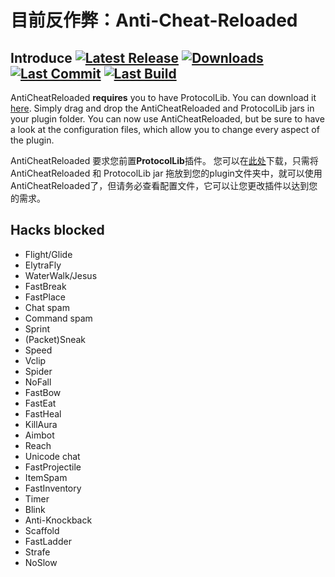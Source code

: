 # 目前反作弊：Anti-Cheat-Reloaded
Introduce
 [![Latest Release](https://img.shields.io/github/v/release/Rammelkast/AntiCheatReloaded)](https://github.com/Rammelkast/AntiCheatReloaded/releases) [![Downloads](https://img.shields.io/github/downloads/Rammelkast/AntiCheatReloaded/total)](https://github.com/Rammelkast/AntiCheatReloaded/releases) [![Last Commit](https://img.shields.io/github/last-commit/Rammelkast/AntiCheatReloaded)](https://github.com/Rammelkast/AntiCheatReloaded/commits/master) [![Last Build](https://img.shields.io/jenkins/build?jobUrl=https%3A%2F%2Fci.rammelkast.com%2Fjob%2FAntiCheatReloaded)](https://ci.rammelkast.com/job/AntiCheatReloaded/lastBuild/)
------------
AntiCheatReloaded **requires** you to have ProtocolLib. You can download it [here](https://www.spigotmc.org/resources/protocollib.1997/).
Simply drag and drop the AntiCheatReloaded and ProtocolLib jars in your plugin folder. You can now use AntiCheatReloaded, but be sure to have a look at the configuration files, which allow you to change every aspect of the plugin.

AntiCheatReloaded 要求您前置**ProtocolLib**插件。 您可以在[此处](https://www.spigotmc.org/resources/protocollib.1997/)下载，只需将 AntiCheatReloaded 和 ProtocolLib jar 拖放到您的plugin文件夹中，就可以使用 AntiCheatReloaded了，但请务必查看配置文件，它可以让您更改插件以达到您的需求。

Hacks blocked
-------
* Flight/Glide
* ElytraFly
* WaterWalk/Jesus
* FastBreak
* FastPlace
* Chat spam
* Command spam
* Sprint
* (Packet)Sneak
* Speed
* Vclip
* Spider
* NoFall
* FastBow
* FastEat
* FastHeal
* KillAura
* Aimbot
* Reach
* Unicode chat
* FastProjectile
* ItemSpam
* FastInventory
* Timer
* Blink
* Anti-Knockback
* Scaffold
* FastLadder
* Strafe
* NoSlow